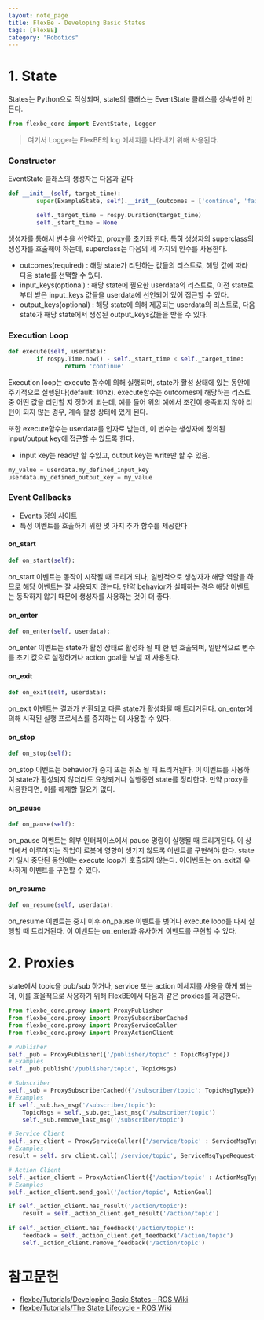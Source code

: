 ```yaml
---
layout: note_page
title: FlexBe - Developing Basic States
tags: [FlexBE]
category: "Robotics"
---
```


# 1. State

States는 Python으로 적상되며, state의 클래스는 EventState 클래스를 상속받아 만든다.

```python
from flexbe_core import EventState, Logger
```

> 여기서 Logger는 FlexBE의 log 메세지를 나타내기 위해 사용된다.

### Constructor

EventState 클래스의 생성자는 다음과 같다

```python
def __init__(self, target_time):
        super(ExampleState, self).__init__(outcomes = ['continue', 'failed'])

        self._target_time = rospy.Duration(target_time)
        self._start_time = None
```

생성자를 통해서 변수을 선언하고, proxy를 초기화 한다. 특히 생성자의 superclass의 생성자를 호출해야 하는데, superclass는 다음의 세 가지의 인수를 사용한다.

- outcomes(required) : 해당 state가 리턴하는 값들의 리스트로, 해당 값에 따라 다음 state를 선택할 수 있다.
- input_keys(optional) : 해당 state에 필요한 userdata의 리스트로, 이전 state로부터 받은 input_keys 값들을  userdata에 선언되어 있어 접근할 수 있다.
- output_keys(optional) : 해당 state에 의해 제공되는 userdata의 리스트로, 다음 state가 해당 state에서 생성된 output_keys값들을 받을 수 있다.

### Execution Loop

```python
def execute(self, userdata):
        if rospy.Time.now() - self._start_time < self._target_time:
                return 'continue'
```

Execution loop는 execute 함수에 의해 실행되며, state가 활성 상태에 있는 동안에 주기적으로 실행된다(default: 10hz). execute함수는 outcomes에 해당하는 리스트 중 어떤 값을 리턴할 지 정하게 되는데, 예를 들어 위의 예에서 조건이 충족되지 않아 리턴이 되지 않는 경우, 계속 활성 상태에 있게 된다.

또한 execute함수는 userdata를 인자로 받는데, 이 변수는 생성자에 정의된 input/output key에 접근할 수 있도록 한다.

* input key는 read만 할 수있고, output key는 write만 할 수 있음.

```python
my_value = userdata.my_defined_input_key
userdata.my_defined_output_key = my_value
```

### Event Callbacks

* [Events 정의 사이트]()
* 특정 이벤트를 호출하기 위한 몇 가지 추가 함수를 제공한다

#### on_start

```python
def on_start(self):
```

on_start 이벤트는 동작이 시작될 때 트리거 되나, 일반적으로 생성자가 해당 역할을 하므로 해당 이벤트는 잘 사용되지 않는다. 만약 behavior가 실패하는 경우 해당 이벤트는 동작하지 않기 때문에 생성자를 사용하는 것이 더 좋다.

#### on_enter

```python
def on_enter(self, userdata):
```

on_enter 이벤트는 state가 활성 상태로 활성화 될 때 한 번 호출되며, 일반적으로 변수를 초기 값으로 설정하거나 action goal을 보낼 때 사용된다.

#### on_exit

```python
def on_exit(self, userdata):
```

on_exit 이벤트는 결과가 반환되고 다른 state가 활성화될 때 트리거된다. on_enter에 의해 시작된 실행 프로세스를 중지하는 데 사용할 수 있다.

#### on_stop

```python
def on_stop(self):
```

on_stop 이벤트는 behavior가 중지 또는 취소 될 때 트리거된다. 이 이벤트를 사용하여 state가 활성되지 않더라도 요청되거나 실행중인 state를 정리한다. 만약 proxy를 사용한다면, 이를 해제할 필요가 없다.

#### on_pause

```python
def on_pause(self):
```

on_pause 이벤트는 외부 인터페이스에서 pause 명령이 실행될 때 트리거된다. 이 상태에서 이루어지는 작업이 로봇에 영향이 생기지 않도록 이벤트를 구현해야 한다. state가 일시 중단된 동안에는 execute loop가 호출되지 않는다. 이이벤트는 on_exit과 유사하게 이벤트를 구현할 수 있다.


#### on_resume

```python
def on_resume(self, userdata):
```

on_resume 이벤트는 중지 이후 on_pause 이벤트를 벗어나 execute loop를 다시 실행할 때 트리거된다. 이 이벤트는 on_enter과 유사하게 이벤트를 구현할 수 있다.

# 2. Proxies

state에서 topic을 pub/sub 하거나, service 또는 action 메세지를 사용을 하게 되는데, 이를 효율적으로 사용하기 위해 FlexBE에서 다음과 같은 proxies를 제공한다.

```python
from flexbe_core.proxy import ProxyPublisher
from flexbe_core.proxy import ProxySubscriberCached
from flexbe_core.proxy import ProxyServiceCaller
from flexbe_core.proxy import ProxyActionClient

# Publisher
self._pub = ProxyPublisher({'/publisher/topic' : TopicMsgType})
# Examples
self._pub.publish('/publisher/topic', TopicMsgs)

# Subscriber
self._sub = ProxySubscriberCached({'/subscriber/topic': TopicMsgType})
# Examples
if self._sub.has_msg('/subscriber/topic'):
    TopicMsgs = self._sub.get_last_msg('/subscriber/topic')
    self._sub.remove_last_msg('/subscriber/topic')

# Service Client
self._srv_client = ProxyServiceCaller({'/service/topic' : ServiceMsgType})
# Examples
result = self._srv_client.call('/service/topic', ServiceMsgTypeRequest())

# Action Client
self._action_client = ProxyActionClient({'/action/topic' : ActionMsgType})
# Examples
self._action_client.send_goal('/action/topic', ActionGoal)

if self._action_client.has_result('/action/topic'):
    result = self._action_client.get_result('/action/topic')
    
if self._action_client.has_feedback('/action/topic'):
    feedback = self._action_client.get_feedback('/action/topic')
    self._action_client.remove_feedback('/action/topic')
```

# 참고문헌

- [flexbe/Tutorials/Developing Basic States - ROS Wiki](http://wiki.ros.org/flexbe/Tutorials/Developing%20Basic%20States)
- [flexbe/Tutorials/The State Lifecycle - ROS Wiki](http://wiki.ros.org/flexbe/Tutorials/The%20State%20Lifecycle)